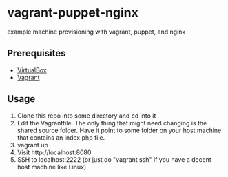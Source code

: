 vagrant-puppet-nginx
====================

example machine provisioning with vagrant, puppet, and nginx

Prerequisites
-------------

* [VirtualBox](http://www.virtualbox.org)
* [Vagrant](http://www.vagrantup.com)

Usage
-----

1. Clone this repo into some directory and cd into it
2. Edit the Vagrantfile. The only thing that might need changing is the shared source folder. Have it point to some folder on your host machine that contains an index.php file.
3. vagrant up
4. Visit http://localhost:8080
5. SSH to localhost:2222 (or just do "vagrant ssh" if you have a decent host machine like Linux)
